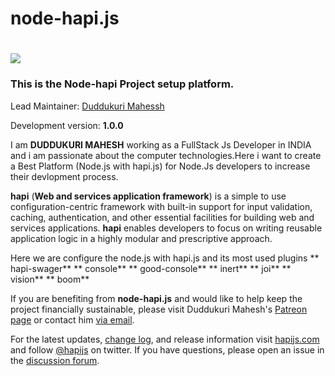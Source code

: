 # node-hapi.js

# <img src="https://raw.github.com/hapijs/hapi/master/images/hapi.png" />
### This is the Node-hapi Project setup platform.

Lead Maintainer: [Duddukuri Mahessh](https://github.com/duddukurimahesh/node-hapi.js)


Development version: **1.0.0**

I am **DUDDUKURI MAHESH** working as a FullStack Js Developer in INDIA and i am passionate about the computer technologies.Here i want to create a Best Platform (Node.js with hapi.js) for Node.Js developers to increase their devlopment process. 

   **hapi** (**Web and services application framework**) is a simple to use configuration-centric framework with built-in support for input validation, caching,
authentication, and other essential facilities for building web and services applications. **hapi** enables
developers to focus on writing reusable application logic in a highly modular and prescriptive approach. 

Here we are configure the node.js with hapi.js and its most used plugins
** hapi-swager**
** console**
** good-console**
** inert**
** joi**
** vision**
** boom**

If you are benefiting from **node-hapi.js** and would like to help keep the project financially sustainable, please visit
Duddukuri Mahesh's [Patreon page](https://www.patreon.com/eranhammer) or contact him [via email](duddukurimahesh@gmail.com).
  
  For the latest updates, [change log](http://hapijs.com/updates), and release information visit [hapijs.com](http://hapijs.com) and follow [@hapijs](https://twitter.com/hapijs) on twitter. If you have questions, please open an issue in the
[discussion forum](https://github.com/hapijs/discuss).
